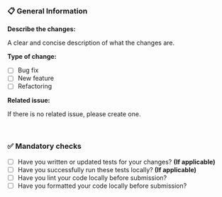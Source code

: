 ### 📋 General Information

**Describe the changes:**

A clear and concise description of what the changes are.

**Type of change:**

- [ ] Bug fix
- [ ] New feature
- [ ] Refactoring

**Related issue:**

If there is no related issue, please create one.

&nbsp;

### ✅ Mandatory checks

- [ ] Have you written or updated tests for your changes? **(If applicable)**
- [ ] Have you successfully run these tests locally? **(If applicable)**
- [ ] Have you lint your code locally before submission?
- [ ] Have you formatted your code locally before submission?
